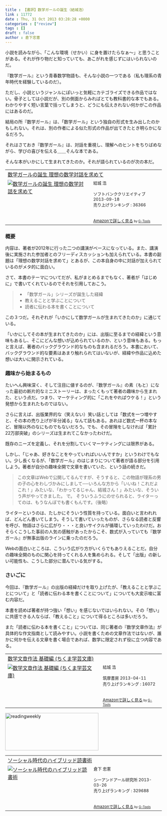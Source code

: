 ```yaml
---
title : 【書評】数学ガールの誕生（結城浩）
link : 11772
date : Thu, 31 Oct 2013 03:28:28 +0000
categories : ["review"]
tags : []
draft : false
author : 倉下忠憲
---
```


小説を読みながら、「こんな環境（せかい）に身を置けたらなぁ〜」と思うことがある。それが作り物だと知っていても、あこがれを感じずにはいられないのだ。

『数学ガール』という青春数学物語も、そんな小説の一つである（私も理系の青年時代を経験しているのだ）。

ただし、小説というジャンルにぽいっと気軽にカテゴライズできる作品ではない。骨子としては小説だが、別の側面からみればとても教科書的な本でもある。わかりやすく短い言葉で括ってしまうと、どうにも伝えきれない何かがこの作品にはあるのだ。

結局の所『数学ガール』は、「数学ガール」という独自の形式を生み出したのかもしれない。それは、別の作者による似た形式の作品が出てきたとき明らかになるだろう。

それはさておき『数学ガール』は、対話を重視し、理解へのヒントをちりばめながら、学びの喜びを伝える＿＿そんな本である。

そんな本がいかにして生まれてきたのか。それが語られているのが次の本だ。

<table  border="0" cellpadding="5"><tr><td colspan="2"><a href="http://www.amazon.co.jp/%E6%95%B0%E5%AD%A6%E3%82%AC%E3%83%BC%E3%83%AB%E3%81%AE%E8%AA%95%E7%94%9F-%E7%90%86%E6%83%B3%E3%81%AE%E6%95%B0%E5%AD%A6%E5%AF%BE%E8%A9%B1%E3%82%92%E6%B1%82%E3%82%81%E3%81%A6-%E7%B5%90%E5%9F%8E-%E6%B5%A9/dp/4797373253%3FSubscriptionId%3D15SMZCTB9V8NGR2TW082%26tag%3Drashita1000-22%26linkCode%3Dxm2%26camp%3D2025%26creative%3D165953%26creativeASIN%3D4797373253" target="_top">数学ガールの誕生  理想の数学対話を求めて</a><img src="http://www.assoc-amazon.jp/e/ir?t=rashita1000-22&l=ur2&o=9" width="1" height="1" style="border: none;" alt="" /></td></tr><tr><td valign="top"><a href="http://www.amazon.co.jp/%E6%95%B0%E5%AD%A6%E3%82%AC%E3%83%BC%E3%83%AB%E3%81%AE%E8%AA%95%E7%94%9F-%E7%90%86%E6%83%B3%E3%81%AE%E6%95%B0%E5%AD%A6%E5%AF%BE%E8%A9%B1%E3%82%92%E6%B1%82%E3%82%81%E3%81%A6-%E7%B5%90%E5%9F%8E-%E6%B5%A9/dp/4797373253%3FSubscriptionId%3D15SMZCTB9V8NGR2TW082%26tag%3Drashita1000-22%26linkCode%3Dxm2%26camp%3D2025%26creative%3D165953%26creativeASIN%3D4797373253" target="_top"><img src="http://ecx.images-amazon.com/images/I/41DWzmO2Y5L._SL160_.jpg" border="0" alt="数学ガールの誕生  理想の数学対話を求めて" /></a></td><td valign="top"><font size="-1">結城 浩 <br /><br />ソフトバンククリエイティブ  2013-09-18<br />売り上げランキング : 36366<br /><br /><br /><a href="http://www.amazon.co.jp/%E6%95%B0%E5%AD%A6%E3%82%AC%E3%83%BC%E3%83%AB%E3%81%AE%E8%AA%95%E7%94%9F-%E7%90%86%E6%83%B3%E3%81%AE%E6%95%B0%E5%AD%A6%E5%AF%BE%E8%A9%B1%E3%82%92%E6%B1%82%E3%82%81%E3%81%A6-%E7%B5%90%E5%9F%8E-%E6%B5%A9/dp/4797373253%3FSubscriptionId%3D15SMZCTB9V8NGR2TW082%26tag%3Drashita1000-22%26linkCode%3Dxm2%26camp%3D2025%26creative%3D165953%26creativeASIN%3D4797373253" target="_top">Amazonで詳しく見る</a></font><font size="-2"> by <a href="http://www.goodpic.com/mt/aws/index.html" >G-Tools</a></font></td></tr></table>

<H3>概要</H3>内容は、著者が2012年に行った二つの講演がベースになっている。また、講演後に実施された参加者とのフリーディスカッションも加えられている。本書の副題は「理想の数学対話を求めて」とあるが、この本自身の中に対話が加えられているのがメタ的に面白い。

さて、本書のテーマについてだが、私がまとめるまでもなく、著者が「はじめに」で書いてくれているのでそれを引用しておこう。

<blockquote>

<ul>
	<li>「数学ガール」シリーズが誕生した経緯</li>
	<li>教えることと学ぶことについて</li>
	<li>読者に伝わる本を書くことについて</li>
</ul>

</blockquote>

この３つだ。それぞれが「いかにして数学ガールが生まれてきたのか」に通じている。

「いかにしてその本が生まれてきたのか」には、出版に至るまでの経緯という意味もあるし、そこにどんな想いが込められているのか、という意味もある。もっと言えば、著者のバックグラウンド的なものも含まれるだろう。本書において、バックグラウンド的な要素はあまり触れられてはいないが、経緯や作品に込めた想いは大いに開示されている。

<H3>趣味から始まるもの</H3>たいへん興味深く、そして注目に値するのが、『数学ガール』の素（もと）になった最初の断片的なミニストーリーは、まったくもって著者の趣味から生まれた、という点だ。つまり、マーケティング的に「これをやればウケる！」という発想から生まれたものではない。

さらに言えば、出版業界的な（笑えない）笑い話としては「数式を一つ増やすと、その本の売り上げが半分減る」なんて話もある。あれほど数式一杯の本など、冒険以外のなにものでもないだろう。でも、その冒険をしなければ「累計22万部突破」のシリーズは生まれてこなかったわけだ。

既存のニーズを定義し、それを分割していくマーケティングには限界がある。

しかし、「じゃあ、好きなことをやっていればいいんですか」というわけでもない。少し長くなるが、「数学ガール」のはじまりについて著者が語る部分を引用しよう。著者が自分の趣味全開で文章を書いていた、という話の続きだ。

<blockquote>
この文章はWebで公開してるんですが、そうすると、この物語が理系の男の子の心をわしづかみにしまして──いろんな方から「いいね！これだよこれ！」みたいな、「わかってるじゃん、結城さん！」みたいな、そういう声がやってきました。
で。
そういうふうにのせられると、ライターってのは、もうなんぼでも書くもんです。（後略）
</blockquote>

ライターというのは、たしかにそういう性質を持っている。面白いと言われれば、どんどん書いてしまう。そうして書いていったものが、さらなる読者と反響を呼び、物語はさらに広がり・・・と良いサイクルが循環していったわけだ。おそらくこうした事前の人気の感触があったからこそ、数式が入っていても『数学ガール』が無事出版のラインに乗ったのだろう。

Webの面白いところは、こういう広がり方がいくらでもありえることだ。自分の趣味全開のものに関心を持ってくれる人を集められる。そして「出版」の新しい可能性も、こうした部分に潜んでいる気がする。

<H3>さいごに</H3>今回は、『数学ガール』の出版の経緯だけを取り上げたが、「教えることと学ぶことについて」と「読者に伝わる本を書くことについて」についても大変示唆に富む内容だ。

本書を読めば著者が持つ強い「想い」を感じないではいられない。その「想い」に共感できる人ならば、「教えること」について得るところは多いだろう。

また「読者に伝わる本を書くこと」については、同じ著者の『数学文章作法』が具体的な作文指南として読みやすい。小説を書くための文章作法ではないが、誰かに何かを伝える文章を書く場合であれば、数学に限定されず役に立つ内容である。

<table  border="0" cellpadding="5"><tr><td colspan="2"><a href="http://www.amazon.co.jp/%E6%95%B0%E5%AD%A6%E6%96%87%E7%AB%A0%E4%BD%9C%E6%B3%95-%E5%9F%BA%E7%A4%8E%E7%B7%A8-%E3%81%A1%E3%81%8F%E3%81%BE%E5%AD%A6%E8%8A%B8%E6%96%87%E5%BA%AB-%E7%B5%90%E5%9F%8E-%E6%B5%A9/dp/448009525X%3FSubscriptionId%3D15SMZCTB9V8NGR2TW082%26tag%3Drashita1000-22%26linkCode%3Dxm2%26camp%3D2025%26creative%3D165953%26creativeASIN%3D448009525X" target="_top">数学文章作法 基礎編 (ちくま学芸文庫)</a><img src="http://www.assoc-amazon.jp/e/ir?t=rashita1000-22&l=ur2&o=9" width="1" height="1" style="border: none;" alt="" /></td></tr><tr><td valign="top"><a href="http://www.amazon.co.jp/%E6%95%B0%E5%AD%A6%E6%96%87%E7%AB%A0%E4%BD%9C%E6%B3%95-%E5%9F%BA%E7%A4%8E%E7%B7%A8-%E3%81%A1%E3%81%8F%E3%81%BE%E5%AD%A6%E8%8A%B8%E6%96%87%E5%BA%AB-%E7%B5%90%E5%9F%8E-%E6%B5%A9/dp/448009525X%3FSubscriptionId%3D15SMZCTB9V8NGR2TW082%26tag%3Drashita1000-22%26linkCode%3Dxm2%26camp%3D2025%26creative%3D165953%26creativeASIN%3D448009525X" target="_top"><img src="http://ecx.images-amazon.com/images/I/51f9QjetSrL._SL160_.jpg" border="0" alt="数学文章作法 基礎編 (ちくま学芸文庫)" /></a></td><td valign="top"><font size="-1">結城 浩 <br /><br />筑摩書房  2013-04-11<br />売り上げランキング : 16072<br /><br /><br /><a href="http://www.amazon.co.jp/%E6%95%B0%E5%AD%A6%E6%96%87%E7%AB%A0%E4%BD%9C%E6%B3%95-%E5%9F%BA%E7%A4%8E%E7%B7%A8-%E3%81%A1%E3%81%8F%E3%81%BE%E5%AD%A6%E8%8A%B8%E6%96%87%E5%BA%AB-%E7%B5%90%E5%9F%8E-%E6%B5%A9/dp/448009525X%3FSubscriptionId%3D15SMZCTB9V8NGR2TW082%26tag%3Drashita1000-22%26linkCode%3Dxm2%26camp%3D2025%26creative%3D165953%26creativeASIN%3D448009525X" target="_top">Amazonで詳しく見る</a></font><font size="-2"> by <a href="http://www.goodpic.com/mt/aws/index.html" >G-Tools</a></font></td></tr></table>

<a href="https://rashita.net/blog/wp-content/uploads/2013/10/readingweekly.jpg"><img src="https://rashita.net/blog/wp-content/uploads/2013/10/readingweekly.jpg" alt="readingweekly" width="300" height="120" class="alignnone size-full wp-image-11752" /></a>

<table  border="0" cellpadding="5"><tr><td colspan="2"><a href="http://www.amazon.co.jp/%E3%82%BD%E3%83%BC%E3%82%B7%E3%83%A3%E3%83%AB%E6%99%82%E4%BB%A3%E3%81%AE%E3%83%8F%E3%82%A4%E3%83%96%E3%83%AA%E3%83%83%E3%83%89%E8%AA%AD%E6%9B%B8%E8%A1%93-%E5%80%89%E4%B8%8B-%E5%BF%A0%E6%86%B2/dp/4863541244%3FSubscriptionId%3D15SMZCTB9V8NGR2TW082%26tag%3Drashita1000-22%26linkCode%3Dxm2%26camp%3D2025%26creative%3D165953%26creativeASIN%3D4863541244" target="_top">ソーシャル時代のハイブリッド読書術</a><img src="http://www.assoc-amazon.jp/e/ir?t=rashita1000-22&l=ur2&o=9" width="1" height="1" style="border: none;" alt="" /></td></tr><tr><td valign="top"><a href="http://www.amazon.co.jp/%E3%82%BD%E3%83%BC%E3%82%B7%E3%83%A3%E3%83%AB%E6%99%82%E4%BB%A3%E3%81%AE%E3%83%8F%E3%82%A4%E3%83%96%E3%83%AA%E3%83%83%E3%83%89%E8%AA%AD%E6%9B%B8%E8%A1%93-%E5%80%89%E4%B8%8B-%E5%BF%A0%E6%86%B2/dp/4863541244%3FSubscriptionId%3D15SMZCTB9V8NGR2TW082%26tag%3Drashita1000-22%26linkCode%3Dxm2%26camp%3D2025%26creative%3D165953%26creativeASIN%3D4863541244" target="_top"><img src="http://ecx.images-amazon.com/images/I/31m4SHzWXQL._SL160_.jpg" border="0" alt="ソーシャル時代のハイブリッド読書術" /></a></td><td valign="top"><font size="-1">倉下 忠憲 <br /><br />シーアンドアール研究所  2013-03-26<br />売り上げランキング : 329688<br /><br /><br /><a href="http://www.amazon.co.jp/%E3%82%BD%E3%83%BC%E3%82%B7%E3%83%A3%E3%83%AB%E6%99%82%E4%BB%A3%E3%81%AE%E3%83%8F%E3%82%A4%E3%83%96%E3%83%AA%E3%83%83%E3%83%89%E8%AA%AD%E6%9B%B8%E8%A1%93-%E5%80%89%E4%B8%8B-%E5%BF%A0%E6%86%B2/dp/4863541244%3FSubscriptionId%3D15SMZCTB9V8NGR2TW082%26tag%3Drashita1000-22%26linkCode%3Dxm2%26camp%3D2025%26creative%3D165953%26creativeASIN%3D4863541244" target="_top">Amazonで詳しく見る</a></font><font size="-2"> by <a href="http://www.goodpic.com/mt/aws/index.html" >G-Tools</a></font></td></tr></table>
